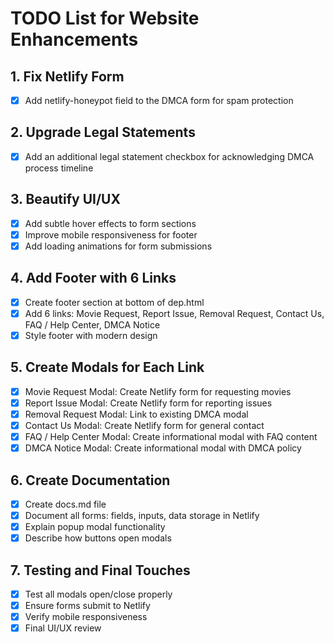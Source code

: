# TODO List for Website Enhancements

## 1. Fix Netlify Form
- [x] Add netlify-honeypot field to the DMCA form for spam protection

## 2. Upgrade Legal Statements
- [x] Add an additional legal statement checkbox for acknowledging DMCA process timeline

## 3. Beautify UI/UX
- [x] Add subtle hover effects to form sections
- [x] Improve mobile responsiveness for footer
- [x] Add loading animations for form submissions

## 4. Add Footer with 6 Links
- [x] Create footer section at bottom of dep.html
- [x] Add 6 links: Movie Request, Report Issue, Removal Request, Contact Us, FAQ / Help Center, DMCA Notice
- [x] Style footer with modern design

## 5. Create Modals for Each Link
- [x] Movie Request Modal: Create Netlify form for requesting movies
- [x] Report Issue Modal: Create Netlify form for reporting issues
- [x] Removal Request Modal: Link to existing DMCA modal
- [x] Contact Us Modal: Create Netlify form for general contact
- [x] FAQ / Help Center Modal: Create informational modal with FAQ content
- [x] DMCA Notice Modal: Create informational modal with DMCA policy

## 6. Create Documentation
- [x] Create docs.md file
- [x] Document all forms: fields, inputs, data storage in Netlify
- [x] Explain popup modal functionality
- [x] Describe how buttons open modals

## 7. Testing and Final Touches
- [x] Test all modals open/close properly
- [x] Ensure forms submit to Netlify
- [x] Verify mobile responsiveness
- [x] Final UI/UX review
